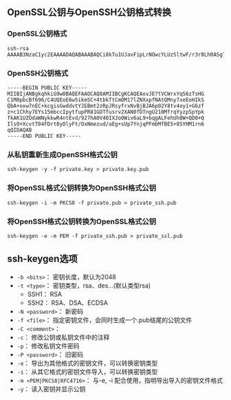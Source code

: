 ## OpenSSL公钥与OpenSSH公钥格式转换

### OpenSSL公钥格式
```
ssh-rsa AAAAB3NzaC1yc2EAAAADAQABAAABAQCi8kTu1UJavFipLrNOwcYLUzSltwF/r3r8LhRASgTrDmKSZIL7i1uRO0KY4zXuVk1fGl80C1AyfLvF4SgciRJBsD6jHDucQL6RyCKwbB12+1gkQGa3bNGklGzJ+vE28GMEkDqnTZjy2/ijLX4brN/P5zUKGHLsRizXmZtxwinK1+6k9HzUYNN+6yu/ZcA3R8NOeBTbXQx+upjLOlKlimR+QArVRk51pY3KSTBHie0S93/3buEDRXjQhcmjRaK/pov35uqAAsV6FSHxb5APT5AiWw75dy+1PTgUOu3zI6XIW387E2Z7O539oSD6xSntieOo8WZsx8ETn7xJgczWufqp
```

### OpenSSH公钥格式
```
-----BEGIN PUBLIC KEY-----
MIIBIjANBgkqhkiG9w0BAQEFAAOCAQ8AMIIBCgKCAQEAovJE7tVCWrxYqS6zTsHG
C1M0pbcBf696/C4UQEoE6w5ikmSC+4tbkTtCmOM17lZNXxpfNAtQMny7xeEoHIkS
QbA+oxw7nEC+kcgisGwddvtYJEBmt2zRpJRsyfrxNvBjBJA6p02Y8tv4oy1+G6zf
z+c1Chhy7EYs15mbccIpytfupPR81GDTfusrv2XAN0fDTngU210MfrqYyzpSpYpk
fkAK1UZOdaWNykkwR4ntEvd/927hA0V40IXJo0Wiv6aL9+bqgALFehUh8W+QD0+Q
IlsO+XcvtT04FDrt8yOlyFt/OxNmezud/aEg+sUp7YnjqPFmbMfBE5+8SYHM1rn6
qQIDAQAB
-----END PUBLIC KEY-----
```

### 从私钥重新生成OpenSSH格式公钥
```
ssh-keygen -y -f private.key > private.key.pub
```

### 将OpenSSL格式公钥转换为OpenSSH格式公钥
```
ssh-keygen -i -m PKCS8 -f private.pub > private_ssh.pub
```

### 将OpenSSH格式公钥转换为OpenSSL格式公钥
```
ssh-keygen -e -m PEM -f private_ssh.pub > private_ssl.pub
```

## ssh-keygen选项
* `-b <bits>`： 密钥长度，默认为2048
* `-t <type>`： 密钥类型，rsa、des...(默认类型rsa)
	* SSH1： RSA
	* SSH2： RSA、DSA、ECDSA
* `-N <password>`： 新密码
* `-f <file>`： 指定密钥文件，会同时生成一个.pub结尾的公钥文件
* `-C <comment>`：
* `-c`： 修改公钥或私钥文件中的注释
* `-p`： 修改私钥文件密码
* `-P <password>`： 旧密码
* `-e`： 导出为其他格式的密钥文件，可以转换密钥类型
* `-i`： 从其它格式的密钥文件导入，可以转换密钥类型
* `-m <PEM|PKCS8|RFC4716>`： 与-e, -i 配合使用，指明导出导入的密钥文件格式
* `-y`： 读入密钥并显示公钥

